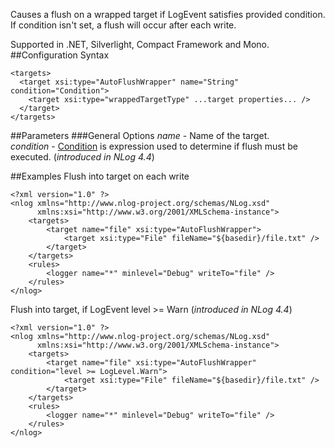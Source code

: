 Causes a flush on a wrapped target if LogEvent satisfies provided condition.  
If condition isn't set, a flush will occur after each write.

Supported in .NET, Silverlight, Compact Framework and Mono.
##Configuration Syntax
```
<targets>
  <target xsi:type="AutoFlushWrapper" name="String" condition="Condition">
    <target xsi:type="wrappedTargetType" ...target properties... />
  </target>
</targets>
```
##Parameters
###General Options
_name_ - Name of the target.  
_condition_ - [Condition](https://github.com/NLog/NLog/wiki/When-Filter#conditions) is expression used to determine if flush must be executed. (*introduced in NLog 4.4*)

##Examples
Flush into target on each write
```
<?xml version="1.0" ?>
<nlog xmlns="http://www.nlog-project.org/schemas/NLog.xsd"
      xmlns:xsi="http://www.w3.org/2001/XMLSchema-instance">
    <targets>
        <target name="file" xsi:type="AutoFlushWrapper">
            <target xsi:type="File" fileName="${basedir}/file.txt" />
        </target>
    </targets>
    <rules>
        <logger name="*" minlevel="Debug" writeTo="file" />
    </rules>
</nlog>
```


Flush into target, if LogEvent level >= Warn (*introduced in NLog 4.4*)
```
<?xml version="1.0" ?>
<nlog xmlns="http://www.nlog-project.org/schemas/NLog.xsd"
      xmlns:xsi="http://www.w3.org/2001/XMLSchema-instance">
    <targets>
        <target name="file" xsi:type="AutoFlushWrapper" condition="level >= LogLevel.Warn">
            <target xsi:type="File" fileName="${basedir}/file.txt" />
        </target>
    </targets>
    <rules>
        <logger name="*" minlevel="Debug" writeTo="file" />
    </rules>
</nlog>
```